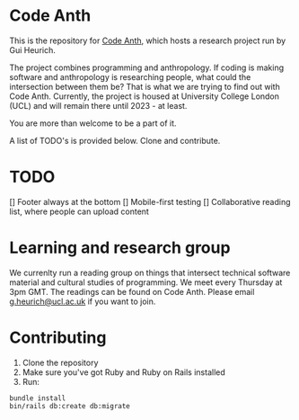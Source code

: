 
# Code Anth

This is the repository for [Code Anth](http://code-anth.xyz), which hosts a research project run by Gui Heurich.

The project combines programming and anthropology. If coding is making software and anthropology is researching people, what could the intersection between them be? That is what we are trying to find out with Code Anth. Currently, the project is housed at University College London (UCL) and will remain there until 2023 - at least.

You are more than welcome to be a part of it.

A list of TODO's is provided below. Clone and contribute.

# TODO

[] Footer always at the bottom
[] Mobile-first testing
[] Collaborative reading list, where people can upload content

# Learning and research group

We currenlty run a reading group on things that intersect technical software material and cultural studies of programming. We meet every Thursday at 3pm GMT. The readings can be found on Code Anth. Please email g.heurich@ucl.ac.uk if you want to join.

# Contributing

1. Clone the repository
2. Make sure you've got Ruby and Ruby on Rails installed
3. Run:

``` shell
bundle install
bin/rails db:create db:migrate
```
